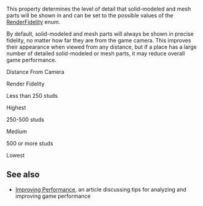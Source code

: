 This property determines the level of detail that solid-modeled and mesh parts will be shown in and can be set to the possible values of the [RenderFidelity](https://developer.roblox.com/en-us/api-reference/enum/RenderFidelity) enum.

By default, solid-modeled and mesh parts will always be shown in precise fidelity, no matter how far they are from the game camera. This improves their appearance when viewed from any distance, but if a place has a large number of detailed solid-modeled or mesh parts, it may reduce overall game performance.

Distance From Camera

Render Fidelity

Less than 250 studs

Highest

250-500 studs

Medium

500 or more studs

Lowest

See also
--------

*   [Improving Performance](https://developer.roblox.com/en-us/articles/Improving-Performance), an article discussing tips for analyzing and improving game performance